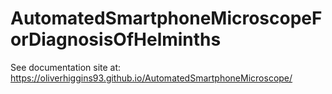 # AutomatedSmartphoneMicroscopeForDiagnosisOfHelminths

See documentation site at: https://oliverhiggins93.github.io/AutomatedSmartphoneMicroscope/
